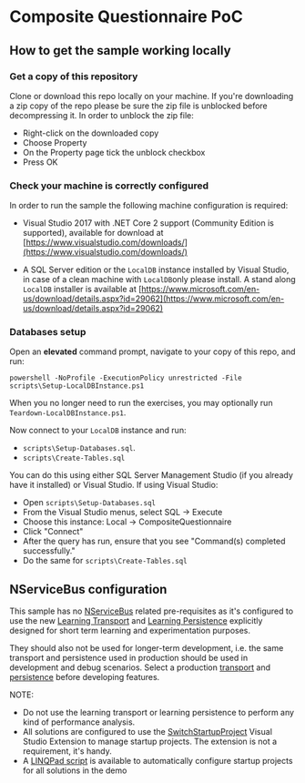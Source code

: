 # Composite Questionnaire PoC

## How to get the sample working locally

### Get a copy of this repository

Clone or download this repo locally on your machine. If you're downloading a zip copy of the repo please be sure the zip file is unblocked before decompressing it. In order to unblock the zip file:

- Right-click on the downloaded copy
- Choose Property
- On the Property page tick the unblock checkbox
- Press OK

### Check your machine is correctly configured

In order to run the sample the following machine configuration is required:

- Visual Studio 2017 with .NET Core 2 support (Community Edition is supported), available for download at [https://www.visualstudio.com/downloads/](https://www.visualstudio.com/downloads/)


- A SQL Server edition or the `LocalDB` instance installed by Visual Studio, in case of a clean machine with `LocalDB`only please install. A stand along `LocalDB` installer is available at [https://www.microsoft.com/en-us/download/details.aspx?id=29062](https://www.microsoft.com/en-us/download/details.aspx?id=29062)

### Databases setup

Open an **elevated** command prompt, navigate to your copy of this repo, and run:

```batchfile
powershell -NoProfile -ExecutionPolicy unrestricted -File scripts\Setup-LocalDBInstance.ps1
```

When you no longer need to run the exercises, you may optionally run `Teardown-LocalDBInstance.ps1`.

Now connect to your `LocalDB` instance and run:

* `scripts\Setup-Databases.sql`.
* `scripts\Create-Tables.sql`

You can do this using either SQL Server Management Studio (if you already have it installed) or Visual Studio. If using Visual Studio:

- Open `scripts\Setup-Databases.sql`
- From the Visual Studio menus, select SQL -> Execute
- Choose this instance: Local -> CompositeQuestionnaire
- Click "Connect"
- After the query has run, ensure that you see "Command(s) completed successfully."
- Do the same for `scripts\Create-Tables.sql`

## NServiceBus configuration

This sample has no [NServiceBus](https://particular.net/nservicebus) related pre-requisites as it's configured to use the new [Learning Transport](https://docs.particular.net/nservicebus/learning-transport/) and [Learning Persistence](https://docs.particular.net/nservicebus/learning-persistence/) explicitly designed for short term learning and experimentation purposes.

They should also not be used for longer-term development, i.e. the same transport and persistence used in production should be used in development and debug scenarios. Select a production [transport](https://docs.particular.net/transports/) and [persistence](https://docs.particular.net/persistence/) before developing features. 

NOTE: 

* Do not use the learning transport or learning persistence to perform any kind of performance analysis.
* All solutions are configured to use the [SwitchStartupProject](https://marketplace.visualstudio.com/items?itemName=vs-publisher-141975.SwitchStartupProject) Visual Studio Extension to manage startup projects. The extension is not a requirement, it's handy.
* A [LINQPad script](SetStartupProjects.linq) is available to automatically configure startup projects for all solutions in the demo